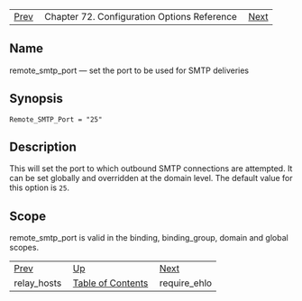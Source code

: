 |     |     |     |
| --- | --- | --- |
| [Prev](conf.ref.relay_hosts)  | Chapter 72. Configuration Options Reference |  [Next](conf.ref.require_ehlo) |

<a name="conf.ref.remote_smtp_port"></a>
## Name

remote_smtp_port — set the port to be used for SMTP deliveries

## Synopsis

`Remote_SMTP_Port = "25"`

<a name="idp25986400"></a>
## Description

This will set the port to which outbound SMTP connections are attempted. It can be set globally and overridden at the domain level. The default value for this option is `25`.

<a name="idp25988816"></a>
## Scope

remote_smtp_port is valid in the binding, binding_group, domain and global scopes.

|     |     |     |
| --- | --- | --- |
| [Prev](conf.ref.relay_hosts)  | [Up](config.options.ref) |  [Next](conf.ref.require_ehlo) |
| relay_hosts  | [Table of Contents](index) |  require_ehlo |

